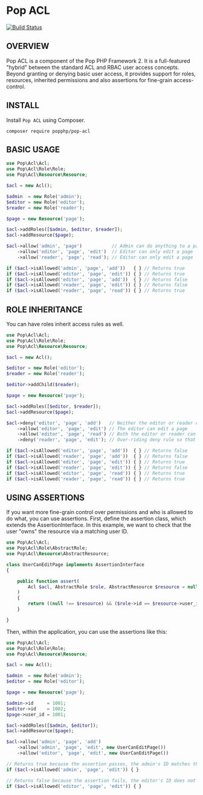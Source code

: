 Pop ACL
=======

[![Build Status](https://travis-ci.org/popphp/pop-acl.svg?branch=master)](https://travis-ci.org/popphp/pop-acl)

OVERVIEW
--------
Pop ACL is a component of the Pop PHP Framework 2. It is a full-featured "hybrid" between the standard
ACL and RBAC user access concepts. Beyond granting or denying basic user access, it provides support
for roles, resources, inherited permissions and also assertions for fine-grain access-control.

INSTALL
-------

Install `Pop ACL` using Composer.

    composer require popphp/pop-acl

BASIC USAGE
-----------

```php
use Pop\Acl\Acl;
use Pop\Acl\Role\Role;
use Pop\Acl\Resource\Resource;

$acl = new Acl();

$admin  = new Role('admin');
$editor = new Role('editor');
$reader = new Role('reader');

$page = new Resource('page');

$acl->addRoles([$admin, $editor, $reader]);
$acl->addResource($page);

$acl->allow('admin', 'page')           // Admin can do anything to a page
    ->allow('editor', 'page', 'edit')  // Editor can only edit a page
    ->allow('reader', 'page', 'read'); // Editor can only edit a page

if ($acl->isAllowed('admin', 'page', 'add'))   { } // Returns true
if ($acl->isAllowed('editor', 'page', 'edit')) { } // Returns true
if ($acl->isAllowed('editor', 'page', 'add'))  { } // Returns false
if ($acl->isAllowed('reader', 'page', 'edit')) { } // Returns false
if ($acl->isAllowed('reader', 'page', 'read')) { } // Returns true
```

ROLE INHERITANCE
----------------

You can have roles inherit access rules as well.

```php
use Pop\Acl\Acl;
use Pop\Acl\Role\Role;
use Pop\Acl\Resource\Resource;

$acl = new Acl();

$editor = new Role('editor');
$reader = new Role('reader');

$editor->addChild($reader);

$page = new Resource('page');

$acl->addRoles([$editor, $reader]);
$acl->addResource($page);

$acl->deny('editor', 'page', 'add')   // Neither the editor or reader can add a page
    ->allow('editor', 'page', 'edit') // The editor can edit a page
    ->allow('editor', 'page', 'read') // Both the editor or reader can read a page
    ->deny('reader', 'page', 'edit'); // Over-riding deny rule so that a reader cannot edit a page

if ($acl->isAllowed('editor', 'page', 'add'))  { } // Returns false
if ($acl->isAllowed('reader', 'page', 'add'))  { } // Returns false
if ($acl->isAllowed('editor', 'page', 'edit')) { } // Returns true
if ($acl->isAllowed('reader', 'page', 'edit')) { } // Returns false
if ($acl->isAllowed('editor', 'page', 'read')) { } // Returns true
if ($acl->isAllowed('reader', 'page', 'read')) { } // Returns true
```

USING ASSERTIONS
----------------

If you want more fine-grain control over permissions and who is allowed to do what, you can use assertions.
First, define the assertion class, which extends the AssertionInterface. In this example, we want to check
that the user "owns" the resource via a matching user ID.

```php
use Pop\Acl\Acl;
use Pop\Acl\Role\AbstractRole;
use Pop\Acl\Resource\AbstractResource;

class UserCanEditPage implements AssertionInterface
{

    public function assert(
        Acl $acl, AbstractRole $role, AbstractResource $resource = null, $permission = null
    )
    {
        return ((null !== $resource) && ($role->id == $resource->user_id));
    }

}
```

Then, within the application, you can use the assertions like this:

```php
use Pop\Acl\Acl;
use Pop\Acl\Role\Role;
use Pop\Acl\Resource\Resource;

$acl = new Acl();

$admin  = new Role('admin');
$editor = new Role('editor');

$page = new Resource('page');

$admin->id     = 1001;
$editor->id    = 1002;
$page->user_id = 1001;

$acl->addRoles([$admin, $editor]);
$acl->addResource($page);

$acl->allow('admin', 'page', 'add')
    ->allow('admin', 'page', 'edit', new UserCanEditPage())
    ->allow('editor', 'page', 'edit', new UserCanEditPage())

// Returns true because the assertion passes, the admin's ID matches the page's user ID
if ($acl->isAllowed('admin', 'page', 'edit')) { }

// Returns false because the assertion fails, the editor's ID does not match the page's user ID
if ($acl->isAllowed('editor', 'page', 'edit')) { }
```